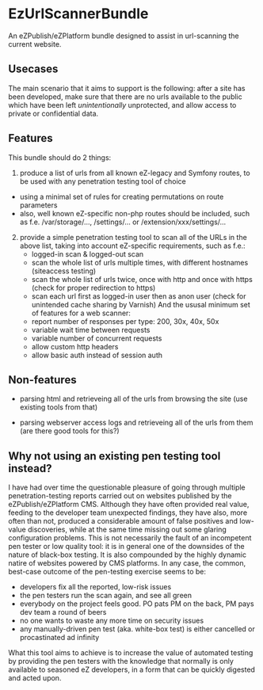 EzUrlScannerBundle
==================

An eZPublish/eZPlatform bundle designed to assist in url-scanning the current website.

## Usecases

The main scenario that it aims to support is the following: after a site has been developed, make sure that there are no urls available to the public which have been left _unintentionally_ unprotected, and allow access to private or confidential data.

## Features

This bundle should do 2 things:

1. produce a list of urls from all known eZ-legacy and Symfony routes, to be used with any penetration testing tool of choice
  - using a minimal set of rules for creating permutations on route parameters
  - also, well known eZ-specific non-php routes should be included, such as f.e. /var/storage/..., /settings/... or /extension/xxx/settings/...

2. provide a simple penetration testing tool to scan all of the URLs in the above list, taking into account eZ-specific requirements, such as f.e.:
    - logged-in scan & logged-out scan
    - scan the whole list of urls multiple times, with different hostnames (siteaccess testing)
    - scan the whole list of urls twice, once with http and once with https (check for proper redirection to https)
    - scan each url first as logged-in user then as anon user (check for unintended cache sharing by Varnish)
 And the ususal minimum set of features for a web scanner:
    - report number of responses per type: 200, 30x, 40x, 50x
    - variable wait time between requests
    - variable number of concurrent requests
    - allow custom http headers
    - allow basic auth instead of session auth

## Non-features

- parsing html and retrieveing all of the urls from browsing the site (use existing tools from that)

- parsing webserver access logs and retrieveing all of the urls from them (are there good tools for this?)

## Why not using an existing pen testing tool instead?

I have had over time the questionable pleasure of going through multiple penetration-testing reports carried out on websites published by the eZPublish/eZPlatform CMS.
Although they have often provided real value, feeding to the developer team unexpected findings, they have also, more often than not, produced a considerable amount of false positives and low-value discoveries, while at the same time missing out some glaring configuration problems.
This is not necessarily the fault of an incompetent pen tester or low quality tool: it is in general one of the downsides of the nature of black-box testing. It is also compounded by the highly dynamic natire of websites powered by CMS platforms.
In any case, the common, best-case outcome of the pen-testing exercise seems to be:
- developers fix all the reported, low-risk issues
- the pen testers run the scan again, and see all green
- everybody on the project feels good. PO pats PM on the back, PM pays dev team a round of beers
- no one wants to waste any more time on security issues
- any manually-driven pen test (aka. white-box test) is either cancelled or procastinated ad infinity

What this tool aims to achieve is to increase the value of automated testing by providing the pen testers with the knowledge that normally is only available to seasoned eZ developers, in a form that can be quickly digested and acted upon.
